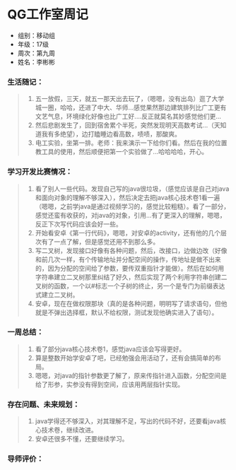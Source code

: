  QG工作室周记 
 ===========
* 组别：移动组
* 年级：17级
* 周次：第九周
* 姓名：李彬彬

### 生活随记：
> 1. 五一放假，三天，就五一那天出去玩了，（嗯嗯，没有出岛）逛了大学城一圈，哈哈，还进了中大、华师...感觉果然那边建筑排列比广工更有文艺气息，环境绿化好像也比广工好....反正就莫名其妙感觉他们更...
> 2. 然后悲剧发生了，回到宿舍累个半死，突然发现明天高数考试...（天知道我有多绝望），边打瞌睡边看高数，啧啧，那酸爽。
> 3. 电工实验，坐第一排。老师：我来演示一下给你们看。然后在我的位置教工具的使用，然后顺便把第一个实验做了...哈哈哈哈，开心。
### 学习开发比赛情况：
> 1. 看了别人一些代码。发现自己写的java很垃圾，（感觉应该是自己对java和面向对象的理解不够深入），然后决定去把java核心技术卷1看一遍（嗯嗯，之前学java是通过视频学习的，感觉比较粗糙）。看了一部分，感觉还蛮有收获的，对java的对象，引用...有了更深入的理解，嗯嗯，反正下次写代码应该会好一些。
> 2. 开始看安卓《第一行代码》，嗯嗯，对安卓的activity，还有他的几个层次有了一点了解，但是感觉还用不到那么多。
> 3. 写二叉树，发现接口好像有各种问题，然后，改接口，边做边改（好像和前几次一样，有个传输地址并分配空间的操作，传地址是做不出来的，因为分配的空间给了参数，要传双重指针才能做）。然后在如何用字符串建立二叉树那里纠结了好久，然后实现了两个利用字符串创建二叉树的函数，一个以#标志一个子树的终止，另一个是专门为前缀表达式建立二叉树。
> 4. 安卓，现在在做权限那块（真的是各种问题，明明写了请求语句，但他就是不弹出选择框，默认不给权限，测试发现他确实进入了语句）。
### 一周总结：
> 1. 看了部分java核心技术卷1，感觉java应该会写得更好。
> 2. 算是整数开始学安卓了吧，已经勉强会用活动了，还有会搞简单的布局。
> 3. 嗯嗯，对java的指针参数更了解了，原来传指针进入函数，分配空间是给了形参，实参没有得到空间，应该用两层指针实现。
### 存在问题、未来规划：
> 1. java学得还不够深入，对其理解不足，写出的代码不好，还要看java核心技术卷，继续改进。
> 2. 安卓还很多不懂，还要继续学习。
### 导师评价：